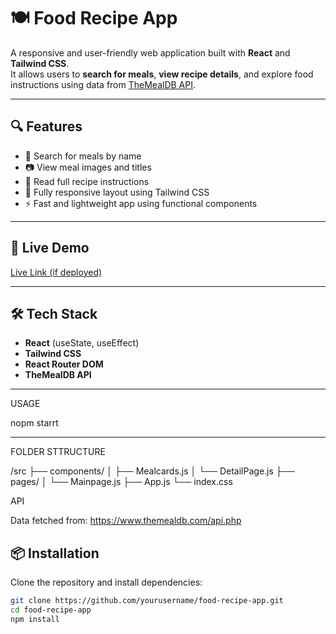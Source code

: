 # 🍽️ Food Recipe App

A responsive and user-friendly web application built with **React** and **Tailwind CSS**.  
It allows users to **search for meals**, **view recipe details**, and explore food instructions using data from [TheMealDB API](https://www.themealdb.com/).

---

## 🔍 Features

- 🔎 Search for meals by name
- 📷 View meal images and titles
- 📄 Read full recipe instructions
- 📱 Fully responsive layout using Tailwind CSS
- ⚡ Fast and lightweight app using functional components

---


## 🚀 Live Demo

[Live Link (if deployed)](https://your-demo-link.netlify.app)

---

## 🛠️ Tech Stack

- **React** (useState, useEffect)
- **Tailwind CSS**
- **React Router DOM**
- **TheMealDB API**

---

USAGE

nopm starrt

-----

FOLDER STTRUCTURE

/src
  ├── components/
  │   ├── Mealcards.js
  │   └── DetailPage.js
  ├── pages/
  │   └── Mainpage.js
  ├── App.js
  └── index.css


  API 

  Data fetched from: https://www.themealdb.com/api.php

## 📦 Installation

Clone the repository and install dependencies:

```bash
git clone https://github.com/yourusername/food-recipe-app.git
cd food-recipe-app
npm install

